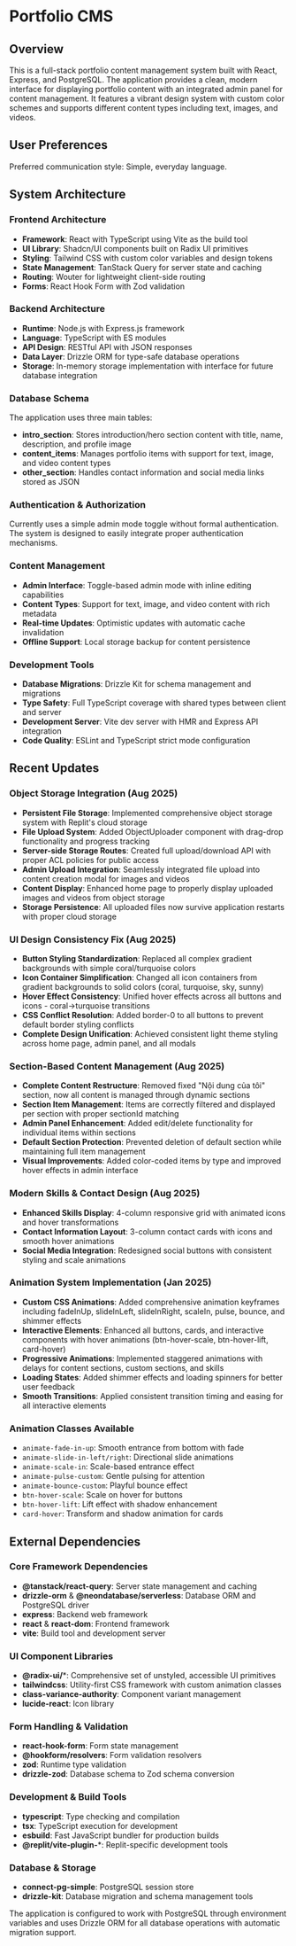 # Portfolio CMS

## Overview

This is a full-stack portfolio content management system built with React, Express, and PostgreSQL. The application provides a clean, modern interface for displaying portfolio content with an integrated admin panel for content management. It features a vibrant design system with custom color schemes and supports different content types including text, images, and videos.

## User Preferences

Preferred communication style: Simple, everyday language.

## System Architecture

### Frontend Architecture
- **Framework**: React with TypeScript using Vite as the build tool
- **UI Library**: Shadcn/UI components built on Radix UI primitives
- **Styling**: Tailwind CSS with custom color variables and design tokens
- **State Management**: TanStack Query for server state and caching
- **Routing**: Wouter for lightweight client-side routing
- **Forms**: React Hook Form with Zod validation

### Backend Architecture
- **Runtime**: Node.js with Express.js framework
- **Language**: TypeScript with ES modules
- **API Design**: RESTful API with JSON responses
- **Data Layer**: Drizzle ORM for type-safe database operations
- **Storage**: In-memory storage implementation with interface for future database integration

### Database Schema
The application uses three main tables:
- **intro_section**: Stores introduction/hero section content with title, name, description, and profile image
- **content_items**: Manages portfolio items with support for text, image, and video content types
- **other_section**: Handles contact information and social media links stored as JSON

### Authentication & Authorization
Currently uses a simple admin mode toggle without formal authentication. The system is designed to easily integrate proper authentication mechanisms.

### Content Management
- **Admin Interface**: Toggle-based admin mode with inline editing capabilities
- **Content Types**: Support for text, image, and video content with rich metadata
- **Real-time Updates**: Optimistic updates with automatic cache invalidation
- **Offline Support**: Local storage backup for content persistence

### Development Tools
- **Database Migrations**: Drizzle Kit for schema management and migrations
- **Type Safety**: Full TypeScript coverage with shared types between client and server
- **Development Server**: Vite dev server with HMR and Express API integration
- **Code Quality**: ESLint and TypeScript strict mode configuration

## Recent Updates

### Object Storage Integration (Aug 2025)
- **Persistent File Storage**: Implemented comprehensive object storage system with Replit's cloud storage
- **File Upload System**: Added ObjectUploader component with drag-drop functionality and progress tracking
- **Server-side Storage Routes**: Created full upload/download API with proper ACL policies for public access
- **Admin Upload Integration**: Seamlessly integrated file upload into content creation modal for images and videos
- **Content Display**: Enhanced home page to properly display uploaded images and videos from object storage
- **Storage Persistence**: All uploaded files now survive application restarts with proper cloud storage

### UI Design Consistency Fix (Aug 2025)
- **Button Styling Standardization**: Replaced all complex gradient backgrounds with simple coral/turquoise colors
- **Icon Container Simplification**: Changed all icon containers from gradient backgrounds to solid colors (coral, turquoise, sky, sunny)
- **Hover Effect Consistency**: Unified hover effects across all buttons and icons - coral→turquoise transitions
- **CSS Conflict Resolution**: Added border-0 to all buttons to prevent default border styling conflicts
- **Complete Design Unification**: Achieved consistent light theme styling across home page, admin panel, and all modals

### Section-Based Content Management (Aug 2025)
- **Complete Content Restructure**: Removed fixed "Nội dung của tôi" section, now all content is managed through dynamic sections
- **Section Item Management**: Items are correctly filtered and displayed per section with proper sectionId matching
- **Admin Panel Enhancement**: Added edit/delete functionality for individual items within sections
- **Default Section Protection**: Prevented deletion of default section while maintaining full item management
- **Visual Improvements**: Added color-coded items by type and improved hover effects in admin interface

### Modern Skills & Contact Design (Aug 2025)
- **Enhanced Skills Display**: 4-column responsive grid with animated icons and hover transformations
- **Contact Information Layout**: 3-column contact cards with icons and smooth hover animations
- **Social Media Integration**: Redesigned social buttons with consistent styling and scale animations

### Animation System Implementation (Jan 2025)
- **Custom CSS Animations**: Added comprehensive animation keyframes including fadeInUp, slideInLeft, slideInRight, scaleIn, pulse, bounce, and shimmer effects
- **Interactive Elements**: Enhanced all buttons, cards, and interactive components with hover animations (btn-hover-scale, btn-hover-lift, card-hover)
- **Progressive Animations**: Implemented staggered animations with delays for content sections, custom sections, and skills
- **Loading States**: Added shimmer effects and loading spinners for better user feedback
- **Smooth Transitions**: Applied consistent transition timing and easing for all interactive elements

### Animation Classes Available
- `animate-fade-in-up`: Smooth entrance from bottom with fade
- `animate-slide-in-left/right`: Directional slide animations
- `animate-scale-in`: Scale-based entrance effect
- `animate-pulse-custom`: Gentle pulsing for attention
- `animate-bounce-custom`: Playful bounce effect
- `btn-hover-scale`: Scale on hover for buttons
- `btn-hover-lift`: Lift effect with shadow enhancement
- `card-hover`: Transform and shadow animation for cards

## External Dependencies

### Core Framework Dependencies
- **@tanstack/react-query**: Server state management and caching
- **drizzle-orm** & **@neondatabase/serverless**: Database ORM and PostgreSQL driver
- **express**: Backend web framework
- **react** & **react-dom**: Frontend framework
- **vite**: Build tool and development server

### UI Component Libraries
- **@radix-ui/***: Comprehensive set of unstyled, accessible UI primitives
- **tailwindcss**: Utility-first CSS framework with custom animation classes
- **class-variance-authority**: Component variant management
- **lucide-react**: Icon library

### Form Handling & Validation
- **react-hook-form**: Form state management
- **@hookform/resolvers**: Form validation resolvers
- **zod**: Runtime type validation
- **drizzle-zod**: Database schema to Zod schema conversion

### Development & Build Tools
- **typescript**: Type checking and compilation
- **tsx**: TypeScript execution for development
- **esbuild**: Fast JavaScript bundler for production builds
- **@replit/vite-plugin-***: Replit-specific development tools

### Database & Storage
- **connect-pg-simple**: PostgreSQL session store
- **drizzle-kit**: Database migration and schema management tools

The application is configured to work with PostgreSQL through environment variables and uses Drizzle ORM for all database operations with automatic migration support.